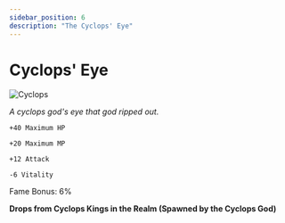 ```yaml
---
sidebar_position: 6
description: "The Cyclops' Eye"
---
```


# Cyclops' Eye

![Cyclops](https://vwiki.valorserver.com/api/item/picture/cyclops'%20eye)

<i>A cyclops god's eye that god ripped out.</i>

    +40 Maximum HP
    
    +20 Maximum MP
    
    +12 Attack
    
    -6 Vitality
    
Fame Bonus: 6%

**Drops from Cyclops Kings in the Realm (Spawned by the Cyclops God)**

